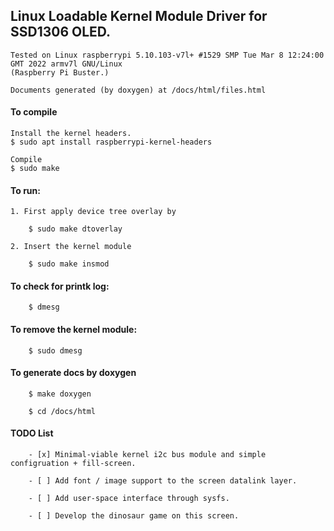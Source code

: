 ## Linux Loadable Kernel Module Driver for SSD1306 OLED.

    Tested on Linux raspberrypi 5.10.103-v7l+ #1529 SMP Tue Mar 8 12:24:00 GMT 2022 armv7l GNU/Linux 
    (Raspberry Pi Buster.)

    Documents generated (by doxygen) at /docs/html/files.html

#### To compile 

    Install the kernel headers.
    $ sudo apt install raspberrypi-kernel-headers

    Compile
    $ sudo make

#### To run:

    1. First apply device tree overlay by

        $ sudo make dtoverlay

    2. Insert the kernel module

        $ sudo make insmod

#### To check for printk log:

        $ dmesg

#### To remove the kernel module:

        $ sudo dmesg

#### To generate docs by doxygen

        $ make doxygen

        $ cd /docs/html

#### TODO List

        - [x] Minimal-viable kernel i2c bus module and simple configruation + fill-screen.

        - [ ] Add font / image support to the screen datalink layer.

        - [ ] Add user-space interface through sysfs.

        - [ ] Develop the dinosaur game on this screen.

